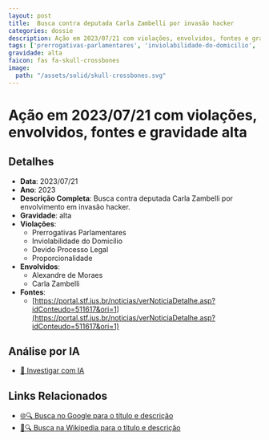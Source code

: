 ```yaml
---
layout: post
title:  Busca contra deputada Carla Zambelli por invasão hacker
categories: dossie
description: Ação em 2023/07/21 com violações, envolvidos, fontes e gravidade alta
tags: ['prerrogativas-parlamentares', 'inviolabilidade-do-domicilio', 'devido-processo-legal', 'proporcionalidade', 'alexandre-de-moraes', 'carla-zambelli', 'gravidade-alta']
gravidade: alta
faicon: fas fa-skull-crossbones
image:
  path: "/assets/solid/skull-crossbones.svg"
---
```


# Ação em 2023/07/21 com violações, envolvidos, fontes e gravidade alta

## Detalhes
- **Data**: 2023/07/21
- **Ano**: 2023
- **Descrição Completa**: Busca contra deputada Carla Zambelli por envolvimento em invasão hacker.
- **Gravidade**: alta <i class="fas fas fa-skull-crossbones fa-2x"></i>
- **Violações**:
  - Prerrogativas Parlamentares
  - Inviolabilidade do Domicílio
  - Devido Processo Legal
  - Proporcionalidade
- **Envolvidos**:
  - Alexandre de Moraes
  - Carla Zambelli
- **Fontes**:
  - [https://portal.stf.jus.br/noticias/verNoticiaDetalhe.asp?idConteudo=511617&ori=1](https://portal.stf.jus.br/noticias/verNoticiaDetalhe.asp?idConteudo=511617&ori=1)

## Análise por IA
- [🤖 Investigar com IA](https://www.perplexity.ai/search?q=%22Alexandre%20de%20Moraes%22%20Busca%20contra%20deputada%20Carla%20Zambelli%20por%20invas%C3%A3o%20hacker%20Busca%20contra%20deputada%20Carla%20Zambelli%20por%20envolvimento%20em%20invas%C3%A3o%20hacker.%20Prerrogativas%20Parlamentares%20Inviolabilidade%20do%20Domic%C3%ADlio%20Devido%20Processo%20Legal%20Proporcionalidade%202023%20gravidade%20alta)

## Links Relacionados
- [🌐🔍 Busca no Google para o título e descrição](https://www.google.com/search?q=%22Alexandre%20de%20Moraes%22%20Busca%20contra%20deputada%20Carla%20Zambelli%20por%20invas%C3%A3o%20hacker%20Busca%20contra%20deputada%20Carla%20Zambelli%20por%20envolvimento%20em%20invas%C3%A3o%20hacker.%20Prerrogativas%20Parlamentares%20Inviolabilidade%20do%20Domic%C3%ADlio%20Devido%20Processo%20Legal%20Proporcionalidade%202023%20gravidade%20alta)
- [📖🔍 Busca na Wikipedia para o título e descrição](https://pt.wikipedia.org/w/index.php?search=%22Alexandre%20de%20Moraes%22%20Busca%20contra%20deputada%20Carla%20Zambelli%20por%20invas%C3%A3o%20hacker%20Busca%20contra%20deputada%20Carla%20Zambelli%20por%20envolvimento%20em%20invas%C3%A3o%20hacker.%20Prerrogativas%20Parlamentares%20Inviolabilidade%20do%20Domic%C3%ADlio%20Devido%20Processo%20Legal%20Proporcionalidade%202023%20gravidade%20alta)

